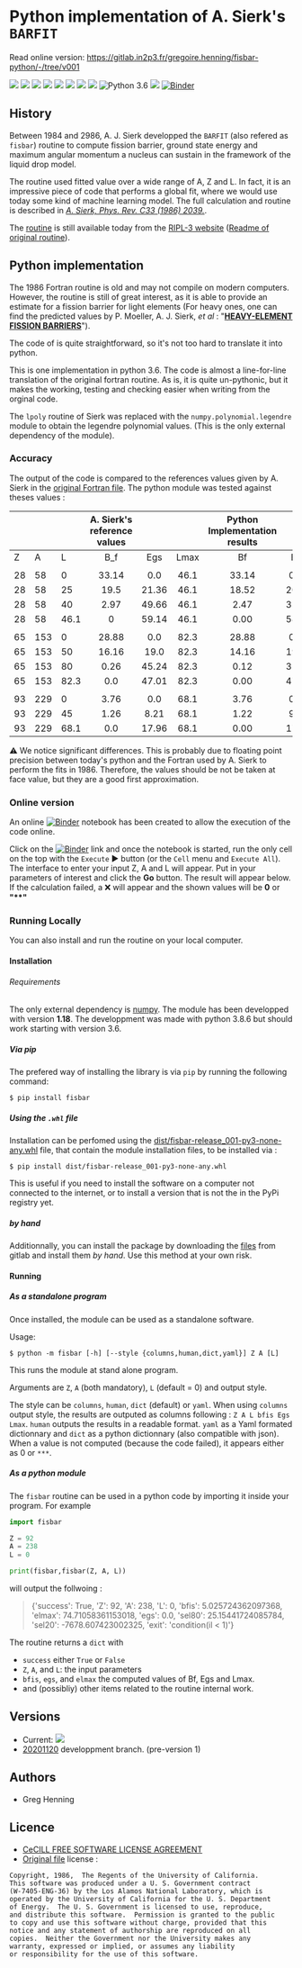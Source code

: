 # Python implementation of A. Sierk's `BARFIT`

Read online version: https://gitlab.in2p3.fr/gregoire.henning/fisbar-python/-/tree/v001

![](badges/version.svg)
![](badges/pytest.svg)
![](badges/coverage.svg)
![](badges/profile.svg)
![](badges/mypy.svg)
![](badges/pylint.svg)
![](badges/flake8.w.svg)
![](badges/flake8.e.svg)
![Python 3.6](https://img.shields.io/badge/python-3.6-blue.svg)
![](https://img.shields.io/badge/License-CeCILL-blue)
[![Binder](https://mybinder.org/badge_logo.svg)](https://mybinder.org/v2/git/https%3A%2F%2Fgitlab.in2p3.fr%2Fgregoire.henning%2Ffisbar-python/v001)

## History

Between 1984 and 2986, A. J. Sierk developped the `BARFIT` (also refered as `fisbar`) routine to compute fission barrier, ground state energy and maximum angular momentum a nucleus can sustain in the framework of the liquid drop model. 

The routine used fitted value over a wide range of A, Z and L. 
In fact, it is an impressive piece of code that performs a global fit, where we would use today some kind of machine learning model.
The full calculation and routine is described in [*A. Sierk, Phys. Rev. C33 (1986) 2039.*](https://journals.aps.org/prc/abstract/10.1103/PhysRevC.33.2039).


The [routine](https://www-nds.iaea.org/RIPL-3/fission/fis-barrier-liquiddrop.for) is still available today from the [RIPL-3 website](https://www-nds.iaea.org/RIPL-3/) ([Readme of original routine](https://www-nds.iaea.org/RIPL-3/fission/fis-barrier-liquiddrop.readme)).

## Python implementation

The 1986 Fortran routine is old and may not compile on modern computers. However, the routine is still of great interest, as it is able to provide an estimate for a fission barrier for light elements (For heavy ones, one can find the predicted values by P.&nbsp;Moeller, A.&nbsp;J.&nbsp;Sierk, *et&nbsp;al* : "**[HEAVY-ELEMENT FISSION BARRIERS](https://t2.lanl.gov/nis/molleretal/publications/PRCFIS-2009.html)**").

The code of is quite straightforward, so it's not too hard to translate it into python. 

This is one implementation in python 3.6. The code is almost a line-for-line translation of the original fortran routine. As is, it is quite un-pythonic, but it makes the working, testing and checking easier when writing from the orginal code.

The `lpoly` routine of Sierk was replaced with the `numpy.polynomial.legendre` module to obtain the legendre polynomial values. (This is the only external dependency of the module).

### Accuracy

The output of the code is compared to the references values given by A. Sierk in the [original Fortran file](https://www-nds.iaea.org/RIPL-3/fission/fis-barrier-liquiddrop.for). 
The python module was tested against theses values : 

|   |   |   |      A. Sierk's reference values       ||| Python Implementation results       || |
|---|---|---|:--------:|:---:|:----:|:--------------:|:---:|:----:|
| Z | A | L | B_f      | Egs | Lmax | Bf             | Egs | Lmax | 
|   |   |   |          |     |      |                |     |      |
| 28 | 58 | 0 | 33.14   | 0.0 | 46.1 | 33.14    | 0.00 | 46.13 |
| 28 | 58 | 25 | 19.5   | 21.36 | 46.1 | 18.52    | 20.00 | 46.13 |
| 28 | 58 | 40 | 2.97   | 49.66 | 46.1 | 2.47    | 31.18 | 46.13 |
| 28 | 58 | 46.1 | 0   | 59.14 | 46.1 | 0.00    | 58.56 | 46.13 |
|   |   |   |          |     |      |                |     |      |
| 65 | 153 | 0 | 28.88   | 0.0 | 82.3 | 28.88    | 0.00 | 82.27 |
| 65 | 153 | 50 | 16.16   | 19.0 | 82.3 | 14.16    | 19.80 | 82.27 |
| 65 | 153 | 80 | 0.26   | 45.24 | 82.3 | 0.12    | 31.47 | 82.27 |
| 65 | 153 | 82.3 | 0.0   | 47.01 | 82.3 | 0.00    | 47.29 | 82.27 | 
|   |   |   |          |     |      |                |     |      |
| 93 | 229 | 0 | 3.76   | 0.0 | 68.1 | 3.76    | 0.00 | 68.13 |
| 93 | 229 | 45 | 1.26   | 8.21 | 68.1 | 1.22    | 9.12 | 68.13 |
| 93 | 229 | 68.1 | 0.0   | 17.96 | 68.1 | 0.00    | 17.83 | 68.13 |

⚠ We notice significant differences. This is probably due to floating point precision between today's python and the Fortran used by A. Sierk to perform the fits in 1986. Therefore, the values should be not be taken at face value, but they are a good first approximation. 


### Online version

An online [![Binder](https://mybinder.org/badge_logo.svg)](https://mybinder.org/v2/git/https%3A%2F%2Fgitlab.in2p3.fr%2Fgregoire.henning%2Ffisbar-python/v001?filepath=online.ipynb) notebook has been created to allow the execution of the code online.


Click on the [![Binder](https://mybinder.org/badge_logo.svg)](https://mybinder.org/v2/git/https%3A%2F%2Fgitlab.in2p3.fr%2Fgregoire.henning%2Ffisbar-python/v001?filepath=online.ipynb) link and once the notebook is started, run the only cell on the top with the `Execute` ▶ button (or the `Cell` menu and `Execute All`). The interface to enter your input Z, A and L will appear. Put in your parameters of interest and click the **Go** button. The result will appear below. If the calculation failed, a ❌ will appear and the shown values will be **0** or **"\*\*"**

### Running Locally

You can also install and run the routine on your local computer.

#### Installation

###### Requirements

The only external dependency is [numpy](https://numpy.org/). The module has been developped with version **1.18**.
The developpment was made with python 3.8.6 but should work starting with version 3.6.

##### Via pip

The prefered way of installing the library is via `pip` by running the following command:

```shell
$ pip install fisbar
```


##### Using the `.whl` file

Installation can be perfomed using the [dist/fisbar-release_001-py3-none-any.whl](dist/fisbar-release_001-py3-none-any.whl) file, that contain the module installation files, to be installed via :

```shell
$ pip install dist/fisbar-release_001-py3-none-any.whl
```

This is useful if you need to install the software on a computer not connected to the internet, or to install a version that is not the in the PyPi registry yet.


##### *by hand*

Additionnally, you can install the package by downloading the [files](dist/fisbar_release-001_hal.tar.gz) from gitlab and install them *by hand*. Use this method at your own risk.

#### Running

##### As a standalone program

Once installed, the module can be used as a standalone software.

Usage:

```shell
$ python -m fisbar [-h] [--style {columns,human,dict,yaml}] Z A [L]
```

This runs the module at stand alone program. 

Arguments are `Z`, `A` (both mandatory), `L` (default = 0) and output style.

The style can be `columns`, `human`, `dict` (default) or `yaml`. 
When using `columns` output style, the results are outputed as columns following : `Z A L bfis Egs Lmax`.
`human` outputs the results in a readable format. `yaml` as a Yaml formated dictionnary and `dict` as a python dictionnary (also compatible with json). When a value is not computed (because the code failed), it appears either as 0 or `***`.


##### As a python module

The `fisbar` routine can be used in a python code by importing it inside your program. For example

```python
import fisbar

Z = 92
A = 238
L = 0

print(fisbar,fisbar(Z, A, L))
```

will output the follwoing :
> {'success': True, 'Z': 92, 'A': 238, 'L': 0, 'bfis': 5.025724362097368, 'elmax': 74.71058361153018, 'egs': 0.0, 'sel80': 25.15441724085784, 'sel20': -7678.607423002325, 'exit': 'condition(il < 1)'}
> 

The routine returns a `dict` with 

- `success` either `True` or `False`
- `Z`, `A`, and `L`: the input parameters
- `bfis`, `egs`, and `elmax` the computed values of Bf, Egs and Lmax.
- and (possibliy) other items related to the routine internal work.


## Versions

- Current: [![](badges/version.svg)](https://gitlab.in2p3.fr/gregoire.henning/fisbar-python/-/tree/v001)
- [20201120](https://gitlab.in2p3.fr/gregoire.henning/fisbar-python/-/commits/dev-20201120) developpment branch. (pre-version 1)

## Authors

- Greg Henning

## Licence 

- [CeCILL FREE SOFTWARE LICENSE AGREEMENT](LICENSE)
- [Original file](https://www-nds.iaea.org/RIPL-3/fission/fis-barrier-liquiddrop.for) license :
```
Copyright, 1986,  The Regents of the University of California.
This software was produced under a U. S. Government contract
(W-7405-ENG-36) by the Los Alamos National Laboratory, which is
operated by the University of California for the U. S. Department
of Energy.  The U. S. Government is licensed to use, reproduce,
and distribute this software.  Permission is granted to the public
to copy and use this software without charge, provided that this
notice and any statement of authorship are reproduced on all
copies.  Neither the Government nor the University makes any
warranty, expressed or implied, or assumes any liability
or responsibility for the use of this software.
```